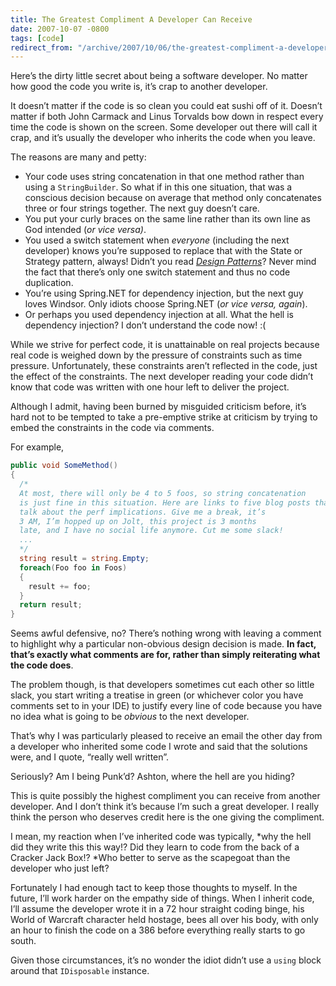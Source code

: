 ```yaml
---
title: The Greatest Compliment A Developer Can Receive
date: 2007-10-07 -0800
tags: [code]
redirect_from: "/archive/2007/10/06/the-greatest-compliment-a-developer-can-receive.aspx/"
---
```


Here’s the dirty little secret about being a software developer. No
matter how good the code you write is, it’s crap to another developer.

It doesn’t matter if the code is so clean you could eat sushi off of it.
Doesn’t matter if both John Carmack and Linus Torvalds bow down in
respect every time the code is shown on the screen. Some developer out
there will call it crap, and it’s usually the developer who inherits the
code when you leave.

The reasons are many and petty:

-   Your code uses string concatenation in that one method rather than
    using a `StringBuilder`. So what if in this one situation, that was
    a conscious decision because on average that method only
    concatenates three or four strings together. The next guy doesn’t
    care.
-   You put your curly braces on the same line rather than its own line
    as God intended (*or vice versa)*.
-   You used a switch statement when *everyone* (including the next
    developer) knows you’re supposed to replace that with the State or
    Strategy pattern, always! Didn’t you read *[Design
    Patterns](http://www.amazon.com/gp/product/0201633612?ie=UTF8&tag=youvebeenhaac-20&linkCode=as2&camp=1789&creative=9325&creativeASIN=0201633612 "Gang of Four Design Patterns")*?
    Never mind the fact that there’s only one switch statement and thus
    no code duplication.
-   You’re using Spring.NET for dependency injection, but the next guy
    loves Windsor. Only idiots choose Spring.NET (*or vice versa,
    again*).
-   Or perhaps you used dependency injection at all. What the hell is
    dependency injection? I don’t understand the code now! :(

While we strive for perfect code, it is unattainable on real projects
because real code is weighed down by the pressure of constraints such as
time pressure. Unfortunately, these constraints aren’t reflected in the
code, just the effect of the constraints. The next developer reading
your code didn’t know that code was written with one hour left to
deliver the project.

Although I admit, having been burned by misguided criticism before, it’s
hard not to be tempted to take a pre-emptive strike at criticism by
trying to embed the constraints in the code via comments.

For example,

```csharp
public void SomeMethod()
{
  /*
  At most, there will only be 4 to 5 foos, so string concatenation 
  is just fine in this situation. Here are links to five blog posts that 
  talk about the perf implications. Give me a break, it’s 
  3 AM, I’m hopped up on Jolt, this project is 3 months
  late, and I have no social life anymore. Cut me some slack!
  ...
  */
  string result = string.Empty;
  foreach(Foo foo in Foos)
  {
    result += foo;
  }
  return result;
}
```

Seems awful defensive, no? There’s nothing wrong with leaving a comment
to highlight why a particular non-obvious design decision is made. **In
fact, that’s exactly what comments are for, rather than simply
reiterating what the code does**.

The problem though, is that developers sometimes cut each other so
little slack, you start writing a treatise in green (or whichever color
you have comments set to in your IDE) to justify every line of code
because you have no idea what is going to be *obvious* to the next
developer.

That’s why I was particularly pleased to receive an email the other day
from a developer who inherited some code I wrote and said that the
solutions were, and I quote, “really well written”.

Seriously? Am I being Punk’d? Ashton, where the hell are you hiding?

This is quite possibly the highest compliment you can receive from
another developer. And I don’t think it’s because I’m such a great
developer. I really think the person who deserves credit here is the one
giving the compliment.

I mean, my reaction when I’ve inherited code was typically, *why the
hell did they write this this way!? Did they learn to code from the back
of a Cracker Jack Box!? *Who better to serve as the scapegoat than the
developer who just left?

Fortunately I had enough tact to keep those thoughts to myself. In the
future, I’ll work harder on the empathy side of things. When I inherit
code, I’ll assume the developer wrote it in a 72 hour straight coding
binge, his World of Warcraft character held hostage, bees all over his
body, with only an hour to finish the code on a 386 before everything
really starts to go south.

Given those circumstances, it’s no wonder the idiot didn’t use a `using`
block around that `IDisposable` instance.

